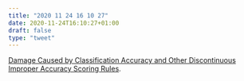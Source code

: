 ```yaml
---
title: "2020 11 24 16 10 27"
date: 2020-11-24T16:10:27+01:00
draft: false
type: "tweet"
---
```

[Damage Caused by Classification Accuracy and Other Discontinuous Improper Accuracy Scoring Rules](https://www.fharrell.com/post/class-damage/).
